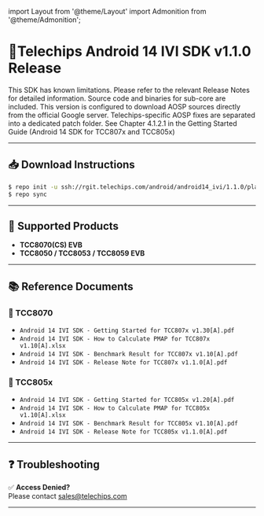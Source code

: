 import Layout from '@theme/Layout'
import Admonition from '@theme/Admonition';

# 🚀Telechips Android 14 IVI SDK v1.1.0 Release

<Admonition type="important">
 This SDK has known limitations. Please refer to the relevant Release Notes for detailed information.
    Source code and binaries for sub-core are included.
      This version is configured to download AOSP sources directly from the official Google server.
      Telechips-specific AOSP fixes are separated into a dedicated patch folder.
      See Chapter 4.1.2.1 in the Getting Started Guide (Android 14 SDK for TCC807x and TCC805x)
 
</Admonition>

---


## 📥 Download Instructions

```bash
$ repo init -u ssh://rgit.telechips.com/android/android14_ivi/1.1.0/platform/manifest -b android14_ivi_1.1.0 -m default.xml
$ repo sync
```

---

## 🔧 Supported Products

- **TCC8070(CS) EVB**
- **TCC8050 / TCC8053 / TCC8059 EVB**

---

## 📚 Reference Documents

### 📌 TCC8070

- `Android 14 IVI SDK - Getting Started for TCC807x v1.30[A].pdf`
- `Android 14 IVI SDK - How to Calculate PMAP for TCC807x v1.10[A].xlsx`
- `Android 14 IVI SDK - Benchmark Result for TCC807x v1.10[A].pdf`
- `Android 14 IVI SDK - Release Note for TCC807x v1.1.0[A].pdf`

### 📌 TCC805x

- `Android 14 IVI SDK - Getting Started for TCC805x v1.20[A].pdf`
- `Android 14 IVI SDK - How to Calculate PMAP for TCC805x v1.10[A].xlsx`
- `Android 14 IVI SDK - Benchmark Result for TCC805x v1.10[A].pdf`
- `Android 14 IVI SDK - Release Note for TCC805x v1.1.0[A].pdf`

---

## ❓ Troubleshooting

✅ **Access Denied?**  
Please contact [sales@telechips.com](mailto:sales@telechips.com) 

---
```
